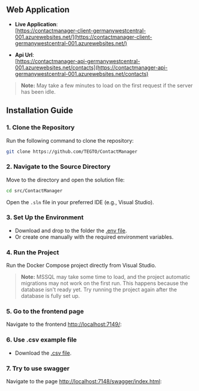## Web Application

- **Live Application**:  
  [https://contactmanager-client-germanywestcentral-001.azurewebsites.net/](https://contactmanager-client-germanywestcentral-001.azurewebsites.net/)

- **Api Url**:  
[https://contactmanager-api-germanywestcentral-001.azurewebsites.net/contacts](https://contactmanager-api-germanywestcentral-001.azurewebsites.net/contacts)
> **Note:** May take a few minutes to load on the first request if the server has been idle.

## Installation Guide

### 1. **Clone the Repository**
   Run the following command to clone the repository:
   ```bash
   git clone https://github.com/TEGTO/ContactManager
   ```

### 2. **Navigate to the Source Directory**
   Move to the directory and open the solution file:
   ```bash
   cd src/ContactManager
   ```
   Open the `.sln` file in your preferred IDE (e.g., Visual Studio).

### 3. **Set Up the Environment**
   - Download and drop to the folder the [.env file](https://drive.google.com/file/d/1BBAXxgNSq5s4OmeyS1a86e9DRSOrdzj6/view?usp=sharing).  
   - Or create one manually with the required environment variables.

### 4. **Run the Project**
   Run the Docker Compose project directly from Visual Studio.

> **Note:** MSSQL may take some time to load, and the project automatic migrations may not work on the first run. This happens because the database isn't ready yet. Try running the project again after the database is fully set up.

### 5. **Go to the frontend page**
   Navigate to the frontend [http://localhost:7149/](http://localhost:7149/):
   
### 6. **Use .csv example file**
   - Download the [.csv file](https://drive.google.com/file/d/13FX-BESHuCE92bwE1oy5QPDCrssu2-M_/view?usp=sharing).
     
### 7. **Try to use swagger**
   Navigate to the page [http://localhost:7148/swagger/index.html](http://localhost:7148/swagger/index.html):
